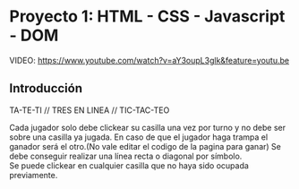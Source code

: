 # Proyecto 1:  HTML - CSS - Javascript - DOM

VIDEO: https://www.youtube.com/watch?v=aY3oupL3glk&feature=youtu.be

## **Introducción**

TA-TE-TI // TRES EN LINEA // TIC-TAC-TEO

Cada jugador solo debe clickear su casilla una vez por turno y no debe ser sobre una casilla ya jugada.
En caso de que el jugador haga trampa el ganador será el otro.(No vale editar el codigo de la pagina para ganar)
Se debe conseguir realizar una línea recta o diagonal por símbolo.  
Se puede clickear en cualquier casilla que no haya sido ocupada previamente.

